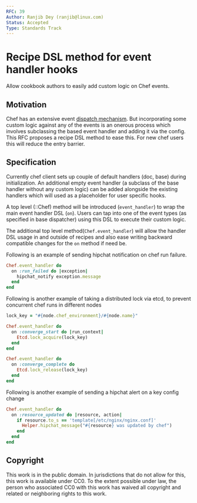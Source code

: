 ```yaml
---
RFC: 39
Author: Ranjib Dey (ranjib@linux.com)
Status: Accepted
Type: Standards Track
---
```



# Recipe DSL method for event handler hooks

Allow cookbook authors to easily add custom logic on Chef events.


## Motivation

Chef has an extensive event [dispatch mechanism](https://github.com/chef/chef/blob/master/lib/chef/event_dispatch/base.rb).
But incorporating some custom logic against any of the events is an onerous process which involves
subclassing the based event handler and adding it via the config. This RFC
proposes a recipe DSL method to ease this. For new chef users this will reduce
the entry barrier.

## Specification

Currently chef client sets up couple of default handlers (doc, base) during
initialization. An additional empty event handler (a subclass
of the base handler without any custom logic) can be added alongside the
existing handlers which will used as a placeholder for user specific hooks.

A top level (::Chef) method will be introduced (`event_handler`) to wrap the
main event handler DSL (`on`). Users can tap into one of the event types
(as specified in base dispatcher) using this DSL to execute their custom logic.

The additional top level method(`Chef.event_handler`) will allow the handler
DSL usage in and outside of recipes and also ease writing backward compatible
changes for the `on` method if need be.

Following is an example of sending hipchat notification on chef run failure.

```ruby
Chef.event_handler do
  on :run_failed do |exception|
    hipchat_notify exception.message
  end
end
```

Following is another example of taking a distributed lock via etcd, to 
prevent concurrent chef runs in different nodes

```ruby
lock_key = "#{node.chef_environment}/#{node.name}"

Chef.event_handler do
  on :converge_start do |run_context|
    Etcd.lock_acquire(lock_key)
  end
end

Chef.event_handler do
  on :converge_complete do
    Etcd.lock_release(lock_key)
  end
end
```

Following is another example of sending a hipchat alert on a key config change

```ruby
Chef.event_handler do
  on :resource_updated do |resource, action|
    if resource.to_s == 'template[/etc/nginx/nginx.conf]'
      Helper.hipchat_message("#{resource} was updated by chef")
    end
  end
end
```

## Copyright

This work is in the public domain. In jurisdictions that do not allow for this, this work is available under CC0. To the extent possible under law, the person who associated CC0 with this work has waived all copyright and related or neighboring rights to this work.
